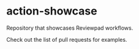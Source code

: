# action-showcase

Repository that showcases Reviewpad workflows.

Check out the list of pull requests for examples.
